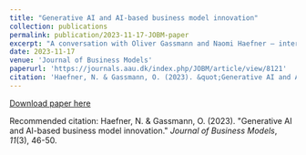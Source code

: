 ```yaml
---
title: "Generative AI and AI-based business model innovation"
collection: publications
permalink: publication/2023-11-17-JOBM-paper
excerpt: "A conversation with Oliver Gassmann and Naomi Haefner – interviewed by Christian Nielsen"
date: 2023-11-17
venue: 'Journal of Business Models'
paperurl: 'https://journals.aau.dk/index.php/JOBM/article/view/8121'
citation: 'Haefner, N. & Gassmann, O. (2023). &quot;Generative AI and AI-based business model innovation.&quot; <i>Journal of Business Models</i>, <i>11</i>(3), 46-50.'
---
```


[Download paper here](https://journals.aau.dk/index.php/JOBM/article/view/8121)

Recommended citation: Haefner, N. & Gassmann, O. (2023). "Generative AI and AI-based business model innovation." <i>Journal of Business Models</i>, <i>11</i>(3), 46-50.

